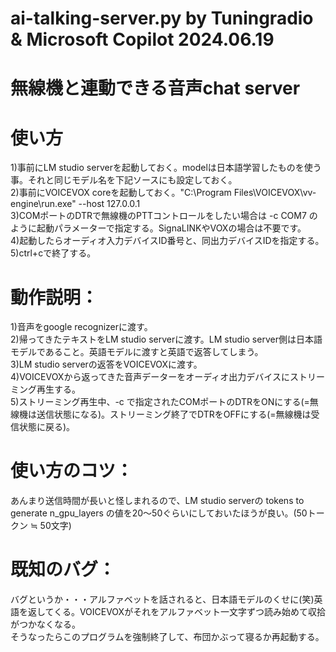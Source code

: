 # ai-talking-server.py by Tuningradio & Microsoft Copilot 2024.06.19  
# 無線機と連動できる音声chat server

# 使い方  
1)事前にLM studio serverを起動しておく。modelは日本語学習したものを使う事。それと同じモデル名を下記ソースにも設定しておく。  
2)事前にVOICEVOX coreを起動しておく。"C:\Program Files\VOICEVOX\vv-engine\run.exe" --host 127.0.0.1  
3)COMポートのDTRで無線機のPTTコントロールをしたい場合は -c COM7 のように起動パラメーターで指定する。SignaLINKやVOXの場合は不要です。  
4)起動したらオーディオ入力デバイスID番号と、同出力デバイスIDを指定する。  
5)ctrl+cで終了する。  
 
# 動作説明：    
1)音声をgoogle recognizerに渡す。  
2)帰ってきたテキストをLM studio serverに渡す。LM studio server側は日本語モデルであること。英語モデルに渡すと英語で返答してしまう。  
3)LM studio serverの返答をVOICEVOXに渡す。  
4)VOICEVOXから返ってきた音声データーをオーディオ出力デバイスにストリーミング再生する。  
5)ストリーミング再生中、-c で指定されたCOMポートのDTRをONにする(=無線機は送信状態になる)。ストリーミング終了でDTRをOFFにする(=無線機は受信状態に戻る)。  

# 使い方のコツ：  
あんまり送信時間が長いと怪しまれるので、LM studio serverの tokens to generate n_gpu_layers の値を20～50ぐらいにしておいたほうが良い。(50トークン ≒ 50文字)  
# 
# 既知のバグ：  
バグというか・・・アルファベットを話されると、日本語モデルのくせに(笑)英語を返してくる。VOICEVOXがそれをアルファベット一文字ずつ読み始めて収拾がつかなくなる。  
そうなったらこのプログラムを強制終了して、布団かぶって寝るか再起動する。  
